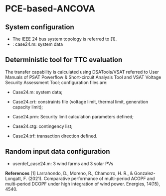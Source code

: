 # PCE-based-ANCOVA
## System configuration 
* The IEEE 24 bus system topology is referred to [1]. 
* : case24.m: system data

## Deterministic tool for TTC evaluation

The transfer capability is calculated using DSATools/VSAT referred to User Manuals of PSAT Powerflow & Short-circuit Analysis Tool and VSAT Voltage Security Assessment Tool; configuration files are:

* Case24.m: system data;

* Case24.crt: constraints file (voltage limit, thermal limit, generation capacity limit);

* Case24.prm: Security limit calculation parameters defined;

* Case24.ctg: contingency list;

* Case24.trf: transaction direction defined.

## Random input data configuration 
* userdef_case24.m: 3 wind farms and 3 solar PVs

**References**
[1] Larrahondo, D., Moreno, R., Chamorro, H. R., & Gonzalez-Longatt, F. (2021). Comparative performance of multi-period ACOPF and multi-period DCOPF under high integration of wind power. Energies, 14(15), 4540.
